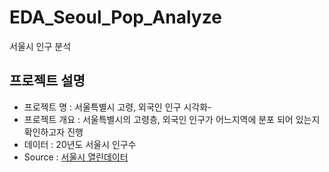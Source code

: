 # EDA_Seoul_Pop_Analyze
서울시 인구 분석

## 프로젝트 설명
- 프로젝트 명 : 서울특별시 고령, 외국인 인구 시각화-
- 프로젝트 개요 : 서울특별시의 고령층, 외국인 인구가 어느지역에 분포 되어 있는지 확인하고자 진행
- 데이터 : 20년도 서울시 인구수
- Source : [서울시 열린데이터](https://data.seoul.go.kr/dataList/419/S/2/datasetView.do)
